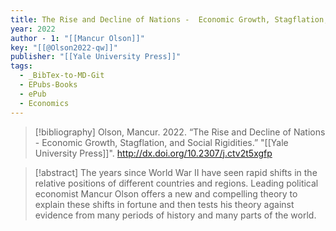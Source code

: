 ```yaml
---
title: The Rise and Decline of Nations -  Economic Growth, Stagflation, and Social Rigidities
year: 2022
author - 1: "[[Mancur Olson]]"
key: "[[@Olson2022-qw]]"
publisher: "[[Yale University Press]]"
tags:
  - _BibTex-to-MD-Git
  - EPubs-Books
  - ePub
  - Economics
---
```


> [!bibliography]
> Olson, Mancur. 2022. “The Rise and Decline of Nations -  Economic Growth, Stagflation, and Social Rigidities.” "[[Yale University Press]]". http://dx.doi.org/10.2307/j.ctv2t5xgfp

> [!abstract]
> The years since World War II have seen rapid shifts in the relative positions of different countries and regions. Leading political economist Mancur Olson offers a new and compelling theory to explain these shifts in fortune and then tests his theory against evidence from many periods of history and many parts of the world.